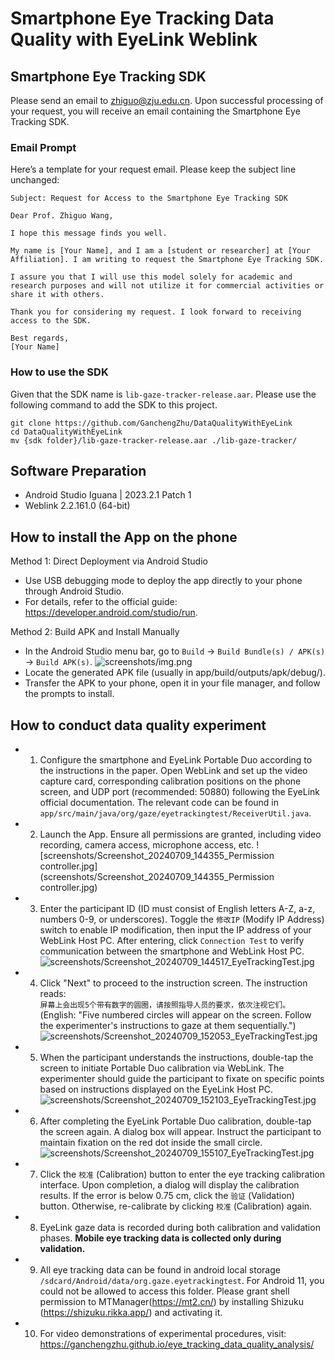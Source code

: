 # Smartphone Eye Tracking Data Quality with EyeLink Weblink

## Smartphone Eye Tracking SDK

Please send an email to zhiguo@zju.edu.cn. Upon successful processing of your request, 
you will receive an email containing the Smartphone Eye Tracking SDK.

### Email Prompt

Here’s a template for your request email. Please keep the subject line unchanged:

```
Subject: Request for Access to the Smartphone Eye Tracking SDK

Dear Prof. Zhiguo Wang,

I hope this message finds you well.

My name is [Your Name], and I am a [student or researcher] at [Your Affiliation]. I am writing to request the Smartphone Eye Tracking SDK.

I assure you that I will use this model solely for academic and research purposes and will not utilize it for commercial activities or share it with others.

Thank you for considering my request. I look forward to receiving access to the SDK.

Best regards,
[Your Name]
```

### How to use the SDK

Given that the SDK name is `lib-gaze-tracker-release.aar`. Please use the following command to add the SDK to this project.
```
git clone https://github.com/GanchengZhu/DataQualityWithEyeLink
cd DataQualityWithEyeLink
mv {sdk folder}/lib-gaze-tracker-release.aar ./lib-gaze-tracker/
```

## Software Preparation

- Android Studio Iguana | 2023.2.1 Patch 1
- Weblink 2.2.161.0 (64-bit)

## How to install the App on the phone

Method 1: Direct Deployment via Android Studio

- Use USB debugging mode to deploy the app directly to your phone through Android Studio.
- For details, refer to the official guide: https://developer.android.com/studio/run.

Method 2: Build APK and Install Manually

- In the Android Studio menu bar, go to `Build` → `Build Bundle(s) / APK(s)` → `Build APK(s)`.
![screenshots/img.png](screenshots/img.png)
- Locate the generated APK file (usually in app/build/outputs/apk/debug/).
- Transfer the APK to your phone, open it in your file manager, and follow the prompts to install.

## How to conduct data quality experiment

- 1. Configure the smartphone and EyeLink Portable Duo according to the instructions in the paper. Open WebLink and set up the video capture card, corresponding calibration positions on the phone screen, and UDP port (recommended: 50880) following the EyeLink official documentation. The relevant code can be found in `app/src/main/java/org/gaze/eyetrackingtest/ReceiverUtil.java`.

- 2. Launch the App. Ensure all permissions are granted, including video recording, camera access, microphone access, etc.
     ![screenshots/Screenshot_20240709_144355_Permission controller.jpg](screenshots/Screenshot_20240709_144355_Permission controller.jpg)

- 3. Enter the participant ID (ID must consist of English letters A-Z, a-z, numbers 0-9, or underscores). Toggle the `修改IP` (Modify IP Address) switch to enable IP modification, then input the IP address of your WebLink Host PC. After entering, click `Connection Test` to verify communication between the smartphone and WebLink Host PC.  
     ![screenshots/Screenshot_20240709_144517_EyeTrackingTest.jpg](screenshots/Screenshot_20240709_144517_EyeTrackingTest.jpg)

- 4. Click "Next" to proceed to the instruction screen. The instruction reads:  
     `屏幕上会出现5个带有数字的圆圈，请按照指导人员的要求，依次注视它们。`  
     (English: "Five numbered circles will appear on the screen. Follow the experimenter's instructions to gaze at them sequentially.")  
     ![screenshots/Screenshot_20240709_152053_EyeTrackingTest.jpg](screenshots/Screenshot_20240709_152053_EyeTrackingTest.jpg)

- 5. When the participant understands the instructions, double-tap the screen to initiate Portable Duo calibration via WebLink. The experimenter should guide the participant to fixate on specific points based on instructions displayed on the EyeLink Host PC.  
     ![screenshots/Screenshot_20240709_152103_EyeTrackingTest.jpg](screenshots/Screenshot_20240709_152103_EyeTrackingTest.jpg)

- 6. After completing the EyeLink Portable Duo calibration, double-tap the screen again. A dialog box will appear. Instruct the participant to maintain fixation on the red dot inside the small circle.  
     ![screenshots/Screenshot_20240709_155107_EyeTrackingTest.jpg](screenshots/Screenshot_20240709_155107_EyeTrackingTest.jpg)

- 7. Click the `校准` (Calibration) button to enter the eye tracking calibration interface. Upon completion, a dialog will display the calibration results. If the error is below 0.75 cm, click the `验证` (Validation) button. Otherwise, re-calibrate by clicking `校准` (Calibration) again.

- 8. EyeLink gaze data is recorded during both calibration and validation phases. **Mobile eye tracking data is collected only during validation.**

- 9. All eye tracking data can be found in android local storage `/sdcard/Android/data/org.gaze.eyetrackingtest`.
For Android 11, you could not be allowed to access this folder. Please grant shell permission to MTManager(https://mt2.cn/) by
installing Shizuku (https://shizuku.rikka.app/) and activating it. 

- 10. For video demonstrations of experimental procedures, visit:  
     https://ganchengzhu.github.io/eye_tracking_data_quality_analysis/

